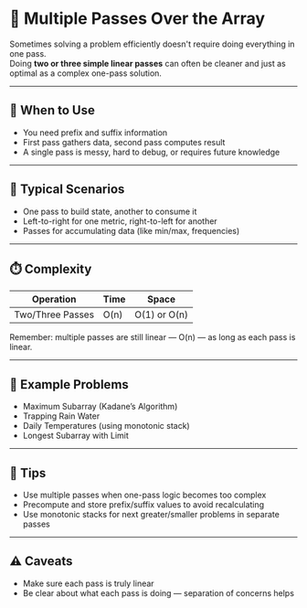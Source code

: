 # 🔁 Multiple Passes Over the Array

Sometimes solving a problem efficiently doesn't require doing everything in one pass.  
Doing **two or three simple linear passes** can often be cleaner and just as optimal as a complex one-pass solution.

---

## 🧠 When to Use

- You need prefix and suffix information
- First pass gathers data, second pass computes result
- A single pass is messy, hard to debug, or requires future knowledge

---

## 🧰 Typical Scenarios

- One pass to build state, another to consume it
- Left-to-right for one metric, right-to-left for another
- Passes for accumulating data (like min/max, frequencies)

---

## ⏱️ Complexity

| Operation        | Time | Space        |
| ---------------- | ---- | ------------ |
| Two/Three Passes | O(n) | O(1) or O(n) |

Remember: multiple passes are still linear — O(n) — as long as each pass is linear.

---

## 🧪 Example Problems

- Maximum Subarray (Kadane’s Algorithm)
- Trapping Rain Water
- Daily Temperatures (using monotonic stack)
- Longest Subarray with Limit

---

## 📌 Tips

- Use multiple passes when one-pass logic becomes too complex
- Precompute and store prefix/suffix values to avoid recalculating
- Use monotonic stacks for next greater/smaller problems in separate passes

---

## ⚠️ Caveats

- Make sure each pass is truly linear
- Be clear about what each pass is doing — separation of concerns helps
